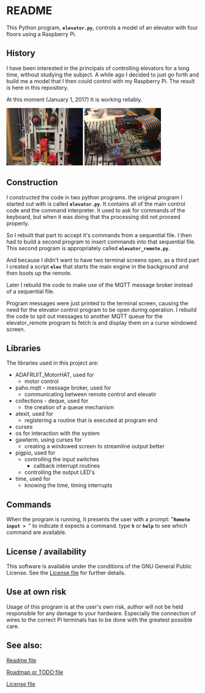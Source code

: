 # README
This Python program, **`elevator.py`**, controls a model of an elevator with four floors using a Raspberry Pi.

## History
I have been interested in the principals of controlling elevators for a long time, without studying the subject. A while ago I decided to just go forth and build me a model that I then could control with my Raspberry Pi. The result is here in this repository.

At this moment (January 1, 2017) It is working reliably.

<img src="./gfx/20161231_07_elevator_cabin.jpg" alt="cabin" width="200"/>

<img src="./gfx/20161231_Motor_HAT.jpg" alt="RPi control" width="200"/>


## Construction
I constructed the code in two python programs. the original program I started out with is called **`elevator.py`**. It contains all of the main control code and the command interpreter. It used to ask for commands of the keyboard, but when it was doing that tha processing did not proceed properly.

So I rebuilt that part to accept it's commands from a sequential file. I then had to build a second program to insert commands into that sequential file. This second program is appropriately called **`elevator_remote.py`**.

And because I didn't want to have two terminal screens open, as a third part I created a script **`elev`** that starts the main engine in the background and then boots up the remote.

Later I rebuild the code to make use of the MQTT message broker instead of a sequential file.

Program messages were just printed to the terminal screen, causing the need for the elevator control program to be open during operation. I rebuild the code to spit out messages to another MQTT queue for the elevator_remote program to fetch is and display them on a curse windowed screen.


## Libraries
The libraries used in this project are:
* ADAFRUIT_MotorHAT, used for
	* motor control
* paho.mqtt - message broker, used for
	* communicating between remote control and elevatir
* collections - deque, used for
	* the creation of a queue mechanism
* atexit, used for
	* registering a routine that is executed at program end
* curses
* os for interaction with the system
* gawterm, using curses for
	* creating a windowed screen to streamline output better
* pigpio, used for
	* controlling the input switches
		* callback interrupt routines
	* controlling the output LED's
* time, used for
	* knowing the time, timing interrupts


## Commands
When the program is running, it presents the user with a prompt: "**`Remote input > `**" to indicate it expects a command. type **`h`** or **`help`** to see which command are available.

## License / availability
This software is available under the conditions of the GNU General Public License. 
See the [License file](./LICENSE) for further details.

## Use at own risk
Usage of this program is at the user's own risk, author will not be held responsible for any damage to your hardware. Especially the connection of wires to the correct Pi terminals has to be done with the greatest possible care.

## See also:
[Readme file](./README.md)

[Roadmap or TODO file](./TODO.md)

[License file](./LICENSE)
